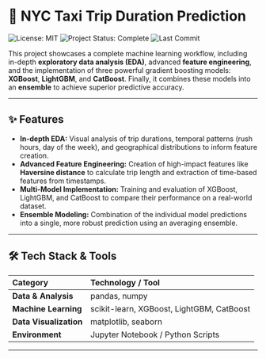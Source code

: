 # 🚕 NYC Taxi Trip Duration Prediction

<p align="left">
  <img src="https://img.shields.io/badge/license-MIT-green.svg" alt="License: MIT">
  <img src="https://img.shields.io/badge/status-complete-blue.svg" alt="Project Status: Complete">
  <img src="https://img.shields.io/github/last-commit/your-username/nyc-taxi-prediction" alt="Last Commit">
</p>

This project showcases a complete machine learning workflow, including in-depth **exploratory data analysis (EDA)**, advanced **feature engineering**, and the implementation of three powerful gradient boosting models: **XGBoost**, **LightGBM**, and **CatBoost**. Finally, it combines these models into an **ensemble** to achieve superior predictive accuracy.



---

## ✨ Features

* **In-depth EDA:** Visual analysis of trip durations, temporal patterns (rush hours, day of the week), and geographical distributions to inform feature creation.
* **Advanced Feature Engineering:** Creation of high-impact features like **Haversine distance** to calculate trip length and extraction of time-based features from timestamps.
* **Multi-Model Implementation:** Training and evaluation of XGBoost, LightGBM, and CatBoost to compare their performance on a real-world dataset.
* **Ensemble Modeling:** Combination of the individual model predictions into a single, more robust prediction using an averaging ensemble.

---

## 🛠️ Tech Stack & Tools

| Category | Technology / Tool |
| :--- | :--- |
| **Data & Analysis** | pandas, numpy |
| **Machine Learning**| scikit-learn, XGBoost, LightGBM, CatBoost |
| **Data Visualization** | matplotlib, seaborn |
| **Environment** | Jupyter Notebook / Python Scripts |

---


